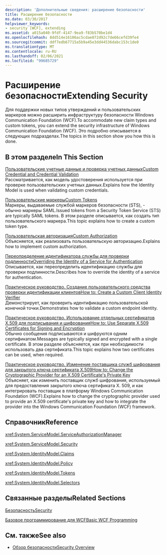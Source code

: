 ```yaml
---
description: 'Дополнительные сведения: расширение безопасности'
title: Расширение безопасности
ms.date: 03/30/2017
helpviewer_keywords:
- security [WCF], extending
ms.assetid: a015a040-9fdf-4147-9ea9-f83b570be1d4
ms.openlocfilehash: 8dd514e16106ac5cdae072d92c7de66cefd39fe4
ms.sourcegitcommit: ddf7edb67715a5b9a45e3dd44536dabc153c1de0
ms.translationtype: MT
ms.contentlocale: ru-RU
ms.lasthandoff: 02/06/2021
ms.locfileid: "99685729"
---
```

# <a name="extending-security"></a><span data-ttu-id="7cbe7-103">Расширение безопасности</span><span class="sxs-lookup"><span data-stu-id="7cbe7-103">Extending Security</span></span>

<span data-ttu-id="7cbe7-104">Для поддержки новых типов утверждений и пользовательских маркеров можно расширить инфраструктуру безопасности Windows Communication Foundation (WCF).</span><span class="sxs-lookup"><span data-stu-id="7cbe7-104">To accommodate new claim types and custom tokens, you can extend the security infrastructure of Windows Communication Foundation (WCF).</span></span> <span data-ttu-id="7cbe7-105">Это подробно описывается в следующих подразделах.</span><span class="sxs-lookup"><span data-stu-id="7cbe7-105">The topics in this section show you how this is done.</span></span>  
  
## <a name="in-this-section"></a><span data-ttu-id="7cbe7-106">В этом разделе</span><span class="sxs-lookup"><span data-stu-id="7cbe7-106">In This Section</span></span>  
  
 [<span data-ttu-id="7cbe7-107">Пользовательские учетные данные и проверка учетных данных</span><span class="sxs-lookup"><span data-stu-id="7cbe7-107">Custom Credential and Credential Validation</span></span>](custom-credential-and-credential-validation.md)  
 <span data-ttu-id="7cbe7-108">Рассматривается, как модель удостоверения используется при проверке пользовательских учетных данных.</span><span class="sxs-lookup"><span data-stu-id="7cbe7-108">Explains how the Identity Model is used when validating custom credentials.</span></span>  
  
 [<span data-ttu-id="7cbe7-109">Пользовательские маркеры</span><span class="sxs-lookup"><span data-stu-id="7cbe7-109">Custom Tokens</span></span>](custom-tokens.md)  
 <span data-ttu-id="7cbe7-110">Маркеры, выдаваемые службой маркеров безопасности (STS), - обычно маркеры SAML.</span><span class="sxs-lookup"><span data-stu-id="7cbe7-110">Issued tokens from a Security Token Service (STS) are typically SAML tokens.</span></span> <span data-ttu-id="7cbe7-111">В этом разделе описывается, как создать тип пользовательского маркера.</span><span class="sxs-lookup"><span data-stu-id="7cbe7-111">This topic explains how to create a custom token type.</span></span>  
  
 [<span data-ttu-id="7cbe7-112">Пользовательская авторизация</span><span class="sxs-lookup"><span data-stu-id="7cbe7-112">Custom Authorization</span></span>](custom-authorization.md)  
 <span data-ttu-id="7cbe7-113">Объясняется, как реализовать пользовательскую авторизацию.</span><span class="sxs-lookup"><span data-stu-id="7cbe7-113">Explains how to implement custom authorization.</span></span>  
  
 [<span data-ttu-id="7cbe7-114">Переопределение идентификатора службы для проверки подлинности</span><span class="sxs-lookup"><span data-stu-id="7cbe7-114">Overriding the Identity of a Service for Authentication</span></span>](overriding-the-identity-of-a-service-for-authentication.md)  
 <span data-ttu-id="7cbe7-115">Описывается, как переопределить идентификацию службы для проверки подлинности.</span><span class="sxs-lookup"><span data-stu-id="7cbe7-115">Describes how to override the identity of a service for authentication.</span></span>  
  
 [<span data-ttu-id="7cbe7-116">Практическое руководство. Создание пользовательского средства проверки идентификации клиентов</span><span class="sxs-lookup"><span data-stu-id="7cbe7-116">How to: Create a Custom Client Identity Verifier</span></span>](how-to-create-a-custom-client-identity-verifier.md)  
 <span data-ttu-id="7cbe7-117">Демонстрирует, как проверить идентификацию пользовательской конечной точки.</span><span class="sxs-lookup"><span data-stu-id="7cbe7-117">Demonstrates how to validate a custom endpoint identity.</span></span>  
  
 [<span data-ttu-id="7cbe7-118">Практическое руководство. Использование отдельных сертификатов X.509 для подписывания и шифрования</span><span class="sxs-lookup"><span data-stu-id="7cbe7-118">How to: Use Separate X.509 Certificates for Signing and Encryption</span></span>](how-to-use-separate-x-509-certificates-for-signing-and-encryption.md)  
 <span data-ttu-id="7cbe7-119">Обычно сообщения подписываются и шифруются одним сертификатом.</span><span class="sxs-lookup"><span data-stu-id="7cbe7-119">Messages are typically signed and encrypted with a single certificate.</span></span> <span data-ttu-id="7cbe7-120">В этом разделе объясняется, как при необходимости использовать два сертификата.</span><span class="sxs-lookup"><span data-stu-id="7cbe7-120">This topic explains how two certificates can be used, when required.</span></span>  
  
 [<span data-ttu-id="7cbe7-121">Практическое руководство. Изменение поставщика служб шифрования для закрытого ключа сертификата X.509</span><span class="sxs-lookup"><span data-stu-id="7cbe7-121">How to: Change the Cryptographic Provider for an X.509 Certificate's Private Key</span></span>](change-cryptographic-provider-x509-certificate-private-key.md)  
 <span data-ttu-id="7cbe7-122">Объясняет, как изменить поставщик служб шифрования, используемый для предоставления закрытого ключа сертификата X. 509, и как интегрировать поставщик в платформу Windows Communication Foundation (WCF).</span><span class="sxs-lookup"><span data-stu-id="7cbe7-122">Explains how to change the cryptographic provider used to provide an X.509 certificate's private key and how to integrate the provider into the Windows Communication Foundation (WCF) framework.</span></span>  
  
## <a name="reference"></a><span data-ttu-id="7cbe7-123">Справочник</span><span class="sxs-lookup"><span data-stu-id="7cbe7-123">Reference</span></span>  

 <xref:System.ServiceModel.ServiceAuthorizationManager>  
  
 <xref:System.ServiceModel.Security>  
  
 <xref:System.IdentityModel.Claims>  
  
 <xref:System.IdentityModel.Policy>  
  
 <xref:System.IdentityModel.Tokens>  
  
 <xref:System.IdentityModel.Selectors>  
  
## <a name="related-sections"></a><span data-ttu-id="7cbe7-124">Связанные разделы</span><span class="sxs-lookup"><span data-stu-id="7cbe7-124">Related Sections</span></span>  

 [<span data-ttu-id="7cbe7-125">Безопасность</span><span class="sxs-lookup"><span data-stu-id="7cbe7-125">Security</span></span>](../feature-details/security.md)  
  
 [<span data-ttu-id="7cbe7-126">Базовое программирование для WCF</span><span class="sxs-lookup"><span data-stu-id="7cbe7-126">Basic WCF Programming</span></span>](../basic-wcf-programming.md)  
  
## <a name="see-also"></a><span data-ttu-id="7cbe7-127">См. также</span><span class="sxs-lookup"><span data-stu-id="7cbe7-127">See also</span></span>

- [<span data-ttu-id="7cbe7-128">Обзор безопасности</span><span class="sxs-lookup"><span data-stu-id="7cbe7-128">Security Overview</span></span>](../feature-details/security-overview.md)
